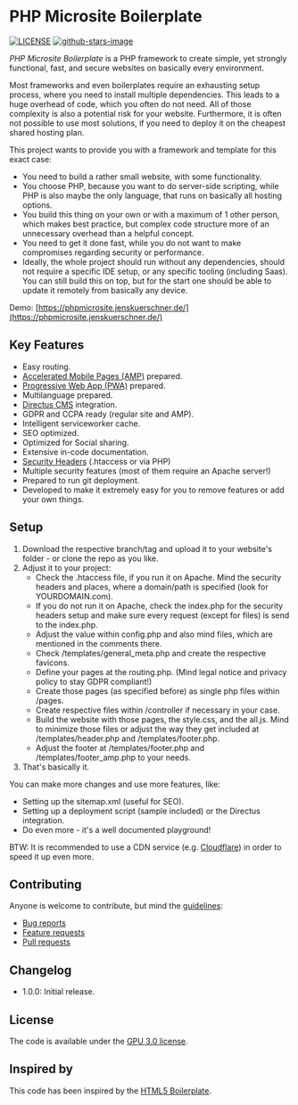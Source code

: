 # PHP Microsite Boilerplate

[![LICENSE](https://img.shields.io/badge/license-GPL%203.0-blue.svg)](https://github.com/jekuer/php-microsite-boilerplate/blob/master/LICENSE.txt)
[![github-stars-image](https://img.shields.io/github/stars/jekuer/php-microsite-boilerplate.svg?label=github%20stars)](https://github.com/jekuer/php-microsite-boilerplate)

*PHP Microsite Boilerplate* is a PHP framework to create simple, yet strongly functional, fast, and secure websites on basically every environment.

Most frameworks and even boilerplates require an exhausting setup process, where you need to install multiple dependencies. 
This leads to a huge overhead of code, which you often do not need. All of those complexity is also a potential risk for your website. 
Furthermore, it is often not possible to use most solutions, if you need to deploy it on the cheapest shared hosting plan.

This project wants to provide you with a framework and template for this exact case:

* You need to build a rather small website, with some functionality.
* You choose PHP, because you want to do server-side scripting, while PHP is also maybe the only language, that runs on basically all hosting options.
* You build this thing on your own or with a maximum of 1 other person, which makes best practice, but complex code structure more of an unnecessary overhead than a helpful concept.
* You need to get it done fast, while you do not want to make compromises regarding security or performance.
* Ideally, the whole project should run without any dependencies, should not require a specific IDE setup, or any specific tooling (including Saas). You can still build this on top, but for the start one should be able to update it remotely from basically any device.

Demo: [https://phpmicrosite.jenskuerschner.de/](https://phpmicrosite.jenskuerschner.de/)


## Key Features

* Easy routing.
* [Accelerated Mobile Pages (AMP)](https://amp.dev/) prepared.
* [Progressive Web App (PWA)](https://web.dev/progressive-web-apps/) prepared.
* Multilanguage prepared.
* [Directus CMS](https://directus.io/) integration.
* GDPR and CCPA ready (regular site and AMP).
* Intelligent serviceworker cache.
* SEO optimized.
* Optimized for Social sharing.
* Extensive in-code documentation.
* [Security Headers](https://securityheaders.com/) (.htaccess or via PHP)
* Multiple security features (most of them require an Apache server!)
* Prepared to run git deployment.
* Developed to make it extremely easy for you to remove features or add your own things.


## Setup

1. Download the respective branch/tag and upload it to your website's folder - or clone the repo as you like.
2. Adjust it to your project: 
    * Check the .htaccess file, if you run it on Apache. Mind the security headers and places, where a domain/path is specified (look for YOURDOMAIN.com). 
    * If you do not run it on Apache, check the index.php for the security headers setup and make sure every request (except for files) is send to the index.php. 
    * Adjust the value within config.php and also mind files, which are mentioned in the comments there. 
    * Check /templates/general_meta.php and create the respective favicons. 
    * Define your pages at the routing.php. (Mind legal notice and privacy policy to stay GDPR compliant!) 
    * Create those pages (as specified before) as single php files within /pages. 
    * Create respective files within /controller if necessary in your case. 
    * Build the website with those pages, the style.css, and the all.js. Mind to minimize those files or adjust the way they get included at /templates/header.php and /templates/footer.php. 
    * Adjust the footer at /templates/footer.php and /templates/footer_amp.php to your needs. 
3. That's basically it.

You can make more changes and use more features, like:
* Setting up the sitemap.xml (useful for SEO).
* Setting up a deployment script (sample included) or the Directus integration.
* Do even more - it's a well documented playground!

BTW: It is recommended to use a CDN service (e.g. [Cloudflare](https://www.cloudflare.com/)) in order to speed it up even more.


## Contributing

Anyone is welcome to contribute, but mind the [guidelines](.github/CONTRIBUTING.md):

* [Bug reports](.github/CONTRIBUTING.md#bugs)
* [Feature requests](.github/CONTRIBUTING.md#features)
* [Pull requests](.github/CONTRIBUTING.md#pull-requests)


## Changelog

* 1.0.0: Initial release.


## License

The code is available under the [GPU 3.0 license](LICENSE.txt).


## Inspired by

This code has been inspired by the [HTML5 Boilerplate](https://github.com/h5bp/html5-boilerplate).
